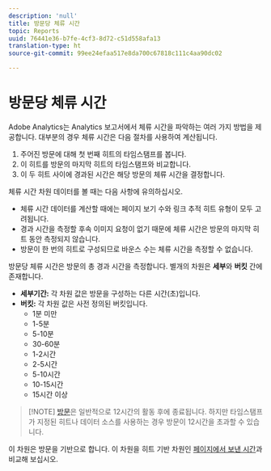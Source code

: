 ```yaml
---
description: 'null'
title: 방문당 체류 시간
topic: Reports
uuid: 76441e36-b7fe-4cf3-8d72-c51d558afa13
translation-type: ht
source-git-commit: 99ee24efaa517e8da700c67818c111c4aa90dc02

---
```



# 방문당 체류 시간

Adobe Analytics는 Analytics 보고서에서 체류 시간을 파악하는 여러 가지 방법을 제공합니다. 대부분의 경우 체류 시간은 다음 절차를 사용하여 계산됩니다.

1. 주어진 방문에 대해 첫 번째 히트의 타임스탬프를 봅니다.
2. 이 히트를 방문의 마지막 히트의 타임스탬프와 비교합니다.
3. 이 두 히트 사이에 경과된 시간은 해당 방문의 체류 시간을 결정합니다.

체류 시간 차원 데이터를 볼 때는 다음 사항에 유의하십시오.

* 체류 시간 데이터를 계산할 때에는 페이지 보기 수와 링크 추적 히트 유형이 모두 고려됩니다.
* 경과 시간을 측정할 후속 이미지 요청이 없기 때문에 체류 시간은 방문의 마지막 히트 동안 측정되지 않습니다.
* 방문이 한 번의 히트로 구성되므로 바운스 수는 체류 시간을 측정할 수 없습니다.

방문당 체류 시간은 방문의 총 경과 시간을 측정합니다. 별개의 차원은 **세부**&#x200B;와 **버킷** 간에 존재합니다.

* **세부기간:** 각 차원 값은 방문을 구성하는 다른 시간(초)입니다.
* **버킷:** 각 차원 값은 사전 정의된 버킷입니다.
   * 1분 미만
   * 1-5분
   * 5-10분
   * 30-60분
   * 1-2시간
   * 2-5시간
   * 5-10시간
   * 10-15시간
   * 15시간 이상

> [!NOTE] [방문](../c-metrics/metrics-visit.md)은 일반적으로 12시간의 활동 후에 종료됩니다. 하지만 타임스탬프가 지정된 히트나 데이터 소스를 사용하는 경우 방문이 12시간을 초과할 수 있습니다.

이 차원은 방문을 기반으로 합니다. 이 차원을 히트 기반 차원인 [페이지에서 보낸 시간](reports-time-spent-on-page.md)과 비교해 보십시오.
